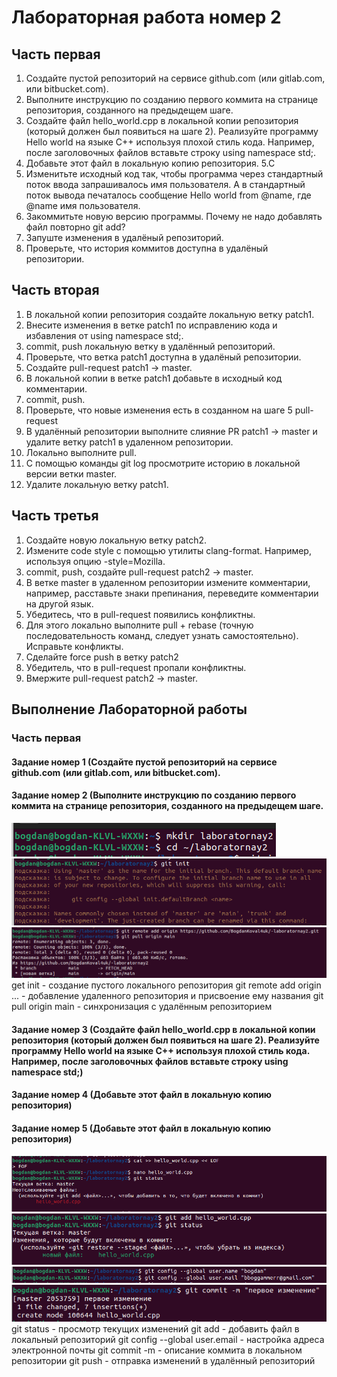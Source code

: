 # Лабораторная работа номер 2
## Часть первая

   1. Создайте пустой репозиторий на сервисе github.com (или gitlab.com, или bitbucket.com).
   2. Выполните инструкцию по созданию первого коммита на странице репозитория, созданного на предыдещем шаге.
   3. Создайте файл hello_world.cpp в локальной копии репозитория (который должен был появиться на шаге 2). Реализуйте программу Hello world на языке C++ используя плохой стиль кода. Например, после заголовочных файлов вставьте строку using namespace std;.
   4. Добавьте этот файл в локальную копию репозитория.
   5.С
   6. Изменитьте исходный код так, чтобы программа через стандартный поток ввода запрашивалось имя пользователя. А в стандартный поток вывода печаталось сообщение Hello world from @name, где @name имя пользователя.
   7. Закоммитьте новую версию программы. Почему не надо добавлять файл повторно git add?
   8. Запуште изменения в удалёный репозиторий.
   9. Проверьте, что история коммитов доступна в удалёный репозитории.
   
## Часть вторая

   1. В локальной копии репозитория создайте локальную ветку patch1.
   2. Внесите изменения в ветке patch1 по исправлению кода и избавления от using namespace std;.
   3. commit, push локальную ветку в удалённый репозиторий.
   4. Проверьте, что ветка patch1 доступна в удалёный репозитории.
   5. Создайте pull-request patch1 -> master.
   5. В локальной копии в ветке patch1 добавьте в исходный код комментарии.
   6. commit, push.
   7. Проверьте, что новые изменения есть в созданном на шаге 5 pull-request
   8. В удалённый репозитории выполните слияние PR patch1 -> master и удалите ветку patch1 в удаленном репозитории.
   9. Локально выполните pull.
   10. С помощью команды git log просмотрите историю в локальной версии ветки master.
   11. Удалите локальную ветку patch1.

## Часть третья

   1. Создайте новую локальную ветку patch2.
   2. Измените code style с помощью утилиты clang-format. Например, используя опцию -style=Mozilla.
   3. commit, push, создайте pull-request patch2 -> master.
   4. В ветке master в удаленном репозитории измените комментарии, например, расставьте знаки препинания, переведите комментарии на другой язык.
   5. Убедитесь, что в pull-request появились конфликтны.
   6. Для этого локально выполните pull + rebase (точную последовательность команд, следует узнать самостоятельно). Исправьте конфликты.
   7. Сделайте force push в ветку patch2
   8. Убедитель, что в pull-request пропали конфликтны.
   9. Вмержите pull-request patch2 -> master.

## Выполнение Лабораторной работы
### Часть первая
#### Задание номер 1 (Создайте пустой репозиторий на сервисе github.com (или gitlab.com, или bitbucket.com).
#### Задание номер 2 (Выполните инструкцию по созданию первого коммита на странице репозитория, созданного на предыдещем шаге.
![image](https://github.com/BogdanKoval4uk/-laboratornay2/blob/main/%D0%A1%D0%BD%D0%B8%D0%BC%D0%BE%D0%BA%20%D1%8D%D0%BA%D1%80%D0%B0%D0%BD%D0%B0%20%D0%BE%D1%82%202023-04-25%2017-30-10.png)
![image](https://github.com/BogdanKoval4uk/-laboratornay2/blob/main/%D0%A1%D0%BD%D0%B8%D0%BC%D0%BE%D0%BA%20%D1%8D%D0%BA%D1%80%D0%B0%D0%BD%D0%B0%20%D0%BE%D1%82%202023-04-25%2017-30-31.png)
![image](https://github.com/BogdanKoval4uk/-laboratornay2/blob/main/%D0%A1%D0%BD%D0%B8%D0%BC%D0%BE%D0%BA%20%D1%8D%D0%BA%D1%80%D0%B0%D0%BD%D0%B0%20%D0%BE%D1%82%202023-04-25%2017-30-53.png)
get init - создание пустого локального репозитория
git remote add origin ... - добавление удаленного репозитория и присвоение ему названия
git pull origin main - синхронизация с удалённым репозиторием

#### Задание номер 3 (Создайте файл hello_world.cpp в локальной копии репозитория (который должен был появиться на шаге 2). Реализуйте программу Hello world на языке C++ используя плохой стиль кода. Например, после заголовочных файлов вставьте строку using namespace std;)

#### Задание номер 4 (Добавьте этот файл в локальную копию репозитория)

#### Задание номер 5 (Добавьте этот файл в локальную копию репозитория)
![image](https://github.com/BogdanKoval4uk/-laboratornay2/blob/main/%D0%A1%D0%BD%D0%B8%D0%BC%D0%BE%D0%BA%20%D1%8D%D0%BA%D1%80%D0%B0%D0%BD%D0%B0%20%D0%BE%D1%82%202023-04-27%2013-29-32.png)
![image](https://github.com/BogdanKoval4uk/-laboratornay2/blob/main/%D0%A1%D0%BD%D0%B8%D0%BC%D0%BE%D0%BA%20%D1%8D%D0%BA%D1%80%D0%B0%D0%BD%D0%B0%20%D0%BE%D1%82%202023-04-27%2013-30-02.png)
![image](https://github.com/BogdanKoval4uk/-laboratornay2/blob/main/%D0%A1%D0%BD%D0%B8%D0%BC%D0%BE%D0%BA%20%D1%8D%D0%BA%D1%80%D0%B0%D0%BD%D0%B0%20%D0%BE%D1%82%202023-04-27%2013-30-44.png)
![image](https://github.com/BogdanKoval4uk/-laboratornay2/blob/main/%D0%A1%D0%BD%D0%B8%D0%BC%D0%BE%D0%BA%20%D1%8D%D0%BA%D1%80%D0%B0%D0%BD%D0%B0%20%D0%BE%D1%82%202023-04-27%2013-31-08.png)
git status - просмотр текущих изменений
git add - добавить файл в локальный репозиторий
git config --global user.email - настройка адреса электронной почты
git commit -m - описание коммита в локальном репозитории
git push - отправка изменений в удалённый репозиторий
